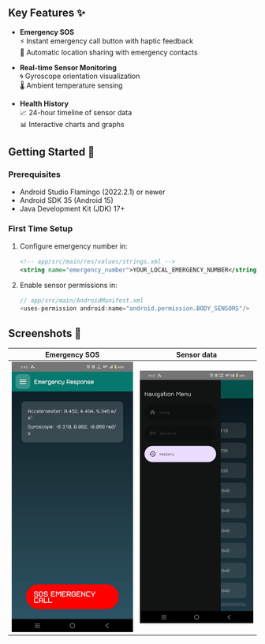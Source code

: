 ## Key Features ✨

- **Emergency SOS**  
  ⚡ Instant emergency call button with haptic feedback  
  📍 Automatic location sharing with emergency contacts

- **Real-time Sensor Monitoring**  
  🌀 Gyroscope orientation visualization  
  🌡️ Ambient temperature sensing

- **Health History**  
  📈 24-hour timeline of sensor data  
  📊 Interactive charts and graphs

## Getting Started 🚀

### Prerequisites

- Android Studio Flamingo (2022.2.1) or newer
- Android SDK 35 (Android 15)
- Java Development Kit (JDK) 17+

### First Time Setup

1. Configure emergency number in:
   ```xml
   <!-- app/src/main/res/values/strings.xml -->
   <string name="emergency_number">YOUR_LOCAL_EMERGENCY_NUMBER</string>
   ```
2. Enable sensor permissions in:
   ```kotlin
   // app/src/main/AndroidManifest.xml
   <uses-permission android:name="android.permission.BODY_SENSORS"/>
   ```

## Screenshots 📸

| Emergency SOS               | Sensor data                        |
| --------------------------- | ---------------------------------- |
| ![SOS](screenshots/sos.jpg) | ![Analytics](screenshots/data.jpg) |
